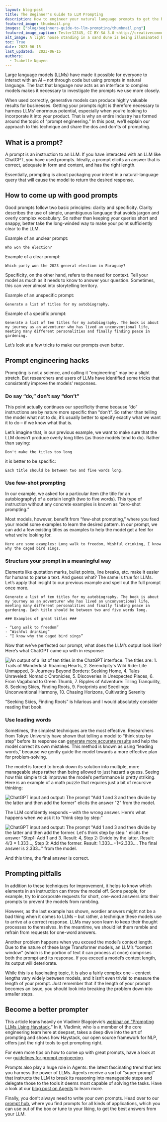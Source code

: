 ```yaml
---
layout: blog-post
title: The Beginner's Guide to LLM Prompting
description: How to engineer your natural language prompts to get the best answers from a large language model
featured_image: thumbnail.png
images: ["blog/beginners-guide-to-llm-prompting/thumbnail.png"]
featured_image_caption: Tester12345, CC BY-SA 3.0 <http://creativecommons.org/licenses/by-sa/3.0/>, via Wikimedia Commons
alt_image: A light house standing in a sand dune is being illuminated by a setting sun.
toc: True
date: 2023-06-15
last_updated:  2023-06-15
authors:
  - Isabelle Nguyen
---	
```


Large language models (LLMs) have made it possible for everyone to interact with an AI – not through code but using prompts in natural language. The fact that language now acts as an interface to complex models makes it necessary to investigate the prompts we use more closely.

  

When used correctly, generative models can produce highly valuable results for businesses. Getting your prompts right is therefore necessary to harness LLMs’ enormous potential, especially when you’re looking to incorporate it into your product. That is why an entire industry has formed around the topic of “prompt engineering.” In this post, we’ll explain our approach to this technique and share the dos and don'ts of prompting.

## What is a prompt?

A prompt is an instruction to an LLM. If you have interacted with an LLM like ChatGPT, you have used prompts. Ideally, a prompt elicits an answer that is correct, adequate in form and content, and has the right length.

  

Essentially, prompting is about packaging your intent in a natural-language query that will cause the model to return the desired response.

## How to come up with good prompts

Good prompts follow two basic principles: clarity and specificity. Clarity describes the use of simple, unambiguous language that avoids jargon and overly complex vocabulary. So rather than keeping your queries short and snappy, better take the long-winded way to make your point sufficiently clear to the LLM.

  

Example of an unclear prompt:

  
``
Who won the election?
``
  

Example of a clear prompt:

  
``
Which party won the 2023 general election in Paraguay?
``
  

Specificity, on the other hand, refers to the need for context. Tell your model as much as it needs to know to answer your question. Sometimes, this can veer almost into storytelling territory.

  
  
Example of an unspecific prompt:

  
``
Generate a list of titles for my autobiography.
``
  

Example of a specific prompt:

  
``
Generate a list of ten titles for my autobiography. The book is about my journey as an adventurer who has lived an unconventional life, meeting many different personalities and finally finding peace in gardening.
``
  

Let’s look at a few tricks to make our prompts even better.

## Prompt engineering hacks

Prompting is not a science, and calling it “engineering” may be a slight stretch. But researchers and users of LLMs have identified some tricks that consistently improve the models’ responses.

### Do say “do,” don’t say “don’t”

This point actually continues our specificity theme because “do” instructions are by nature more specific than “don’t”. So rather than telling the model what not to do, it’s usually better to specify exactly what we want it to do – if we know what that is.

  

Let’s imagine that, in our previous example, we want to make sure that the LLM doesn’t produce overly long titles (as those models tend to do). Rather than saying:

  
``
Don't make the titles too long
``
  

it is better to be specific:

  
``
Each title should be between two and five words long.
``
### Use few-shot prompting

In our example, we asked for a particular item (the title for an autobiography) of a certain length (two to five words). This type of instruction without any concrete examples is known as “zero-shot prompting.”

  

Most models, however, benefit from “few-shot prompting,” where you feed your model some examples to learn the desired pattern. In our prompt, we can add a few existing titles as examples to help the model get a feel for what we’re looking for.

  
``
Here are some examples: Long walk to freedom, Wishful drinking, I know why the caged bird sings.
``
### Structure your prompt in a meaningful way

Elements like quotation marks, bullet points, line breaks, etc. make it easier for humans to parse a text. And guess what? The same is true for LLMs. Let’s apply that insight to our previous example and spell out the full prompt once more.


```
Generate a list of ten titles for my autobiography. The book is about my journey as an adventurer who has lived an unconventional life, meeting many different personalities and finally finding peace in gardening. Each title should be between two and five words long.

### Examples of great titles ###  
      
- “Long walk to freedom”  
- “Wishful drinking”  
- “I know why the caged bird sings”
```


Now that we’ve perfected our prompt, what does the LLM’s output look like? Here’s what ChatGPT came up with in response:

  
![An output of a list of ten titles in the ChatGPT interface. The titles are: 1. Trails of Wanderlust: Roaming Hearts, 2. Serendipity's Wild Ride: Life Unmapped, 3: Journeys Beyond Borders: Seeking Home, 4. Tales Unraveled: Nomadic Chronicles, 5. Discoveries in Unexpected Places, 6. From Vagabond to Green Thumb, 7. Ripples of Adventure: Tilling Tranquility, 8. Seeking Skies, Finding Roots, 9. Footprints and Seedlings: Unconventional Harmony, 10. Chasing Horizons, Cultivating Serenity](titles.png)
  

“Seeking Skies, Finding Roots” is hilarious and I would absolutely consider reading that book.
  

### Use leading words

Sometimes, the simplest techniques are the most effective. Researchers from Tokyo University have shown that telling a model to “think step by step” before its response can [generate more accurate results](https://arxiv.org/pdf/2205.11916.pdf) and help the model correct its own mistakes. This method is known as using “leading words,” because we gently guide the model towards a more effective plan for problem-solving.

  

The model is forced to break down its solution into multiple, more manageable steps rather than being allowed to just hazard a guess. Seeing how this simple trick improves the model’s performance is pretty striking. Here is an example of a math puzzle that requires just a bit of recursive thinking:
  
![ChatGPT input and output: The prompt "Add 1 and 3 and then divide by the latter and then add the former" elicits the answer "2" from the model.](wrong-math.png)
  

The LLM confidently responds – with the wrong answer. Here’s what happens when we ask it to “think step by step:”
  
![ChatGPT input and output: The prompt "Add 1 and 3 and then divide by the latter and then add the former. Let's think step by step:" elicits the answer "Step1: Add 1 and 3. Result: 4, Step 2: Divide by the latter. Result: 4/3 = 1.333..., Step 3: Add the former. Result: 1.333...+1=2.333.... The final answer is 2.333..." from the model.](correct-math.png)
  

And this time, the final answer is correct.

## Prompting pitfalls

In addition to these techniques for improvement, it helps to know which elements in an instruction can throw the model off. Some people, for example, try to incorporate requests for short, one-word answers into their prompts to prevent the models from rambling.

  

However, as the last example has shown, wordier answers might not be a bad thing when it comes to LLMs – but rather, a technique these models use to arrive at a correct response. LLMs may soon learn to keep their thought processes to themselves. In the meantime, we should let them ramble and refrain from requests for one-word answers.

  

Another problem happens when you exceed the model’s context length. Due to the nature of these large Transformer models, an LLM’s “context window” (which is the portion of text it can process at once) comprises both the prompt and its response. If you exceed a model’s context length, its output will deteriorate.

  

While this is a fascinating topic, it is also a fairly complex one – context lengths vary widely between models, and it isn’t even trivial to measure the length of your prompt. Just remember that if the length of your prompt becomes an issue, you should look into breaking the problem down into smaller steps.

## Become a better prompter

This article leans heavily on Vladimir Blagojevic’s [webinar on “Prompting LLMs Using Haystack](https://www.youtube.com/watch?v=-TfPkX3IoUQ).” In it, Vladimir, who is a member of the core engineering team here at deepset, takes a deep dive into the art of prompting and shows how Haystack, our open source framework for NLP, offers just the right tools to get prompting right.


For even more tips on how to come up with great prompts, have a look at our [guidelines for prompt engineering](https://docs.haystack.deepset.ai/docs/prompt-engineering-guidelines).

  

Prompts also play a huge role in Agents: the latest fascinating trend that lets you harness the power of LLMs. Agents receive a sort of “super-prompt” that instructs the LLM to break its reasoning into manageable steps and delegate those to the tools it deems most capable of solving the tasks. Have a look at our [blog post on Agents](https://haystack.deepset.ai/blog/introducing-haystack-agents) to learn more.

  

Finally, you don’t always need to write your own prompts. Head over to our [prompt hub](https://prompthub.deepset.ai/), where you find prompts for all kinds of applications, which you can use out of the box or tune to your liking, to get the best answers from your LLM.
